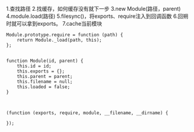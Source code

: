 1.查找路径
2.找缓存，如何缓存没有就下一步
3.new Module(路径，parent)
4.module.load(路径)
5.filesync()，将exports、require注入到回调函数
6.回朔时就可以拿到exports。
7.cache当前模块

````
Module.prototype.require = function (path) {
    return Module._load(path, this);
};


function Module(id, parent) {
    this.id = id;
    this.exports = {};
    this.parent = parent;
    this.filename = null;
    this.loaded = false;
}



(function (exports, require, module, __filename, __dirname) {

});
````